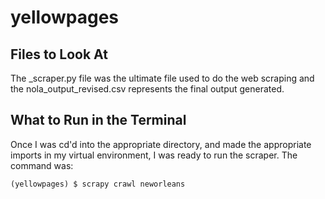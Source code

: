 # yellowpages

## Files to Look At
The _scraper.py file was the ultimate file used to do the web scraping and the nola_output_revised.csv represents the final output generated.


## What to Run in the Terminal
Once I was cd'd into the appropriate directory, and made the appropriate imports in my virtual environment, I was ready to run the scraper. 
The command was:

```(yellowpages) $ scrapy crawl neworleans```
